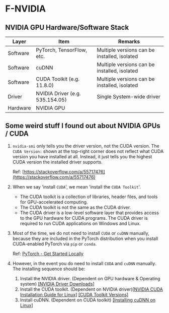 # F-NVIDIA

## NVIDIA GPU Hardware/Software Stack

| Layer    | Item                            | Remarks                                      |
| -------- | ------------------------------- | -------------------------------------------- |
| Software | PyTorch, TensorFlow, etc.       | Multiple versions can be installed, isolated |
| Software | cuDNN                           | Multiple versions can be installed, isolated |
| Software | CUDA Toolkit (e.g. 11.8.0)      | Multiple versions can be installed, isolated |
| Driver   | NVIDIA Driver (e.g. 535.154.05) | Single System-wide driver                    |
| Hardware | NVIDIA GPU                      |                                              |

## Some weird stuff I found out about NVIDIA GPUs / CUDA

1. `nvidia-smi` only tells you the driver version, not the CUDA version. The `CUDA Version:` shown at the top-right corner does not reflect what CUDA version you have installed at all. Instead, it just tells you the highest CUDA version the installed driver supports.

    Ref: [https://stackoverflow.com/a/55717476](https://stackoverflow.com/a/55717476)

2. When we say 'install `CUDA`', we mean 'install the `CUDA Toolkit`'.

    - The CUDA toolkit is a collection of libraries, header files, and tools for GPU-accelerated computing.
    - The CUDA toolkit is not the same as the CUDA driver.
    - The CUDA driver is a low-level software layer that provides access to the GPU hardware for CUDA programs. The CUDA driver is required to run CUDA applications on Windows and Linux.

3. Most of the time, we do not need to install `CUDA` or `cuDNN` manually, because they are included in the PyTorch distribution when you install CUDA-enabled PyTorch via `pip` or `conda`.

    Ref: [PyTorch - Get Started Locally](https://pytorch.org/get-started/locally/)

4. However, in the event you do need to install `CUDA` and `cuDNN` manually. The installing sequence should be:

    1. Install the NVIDIA driver. (Dependent on GPU hardware & Operating system) [[NVIDIA Driver Downloads]](https://www.nvidia.com/download/index.aspx)
    2. Install the CUDA toolkit. (Dependent on NVIDIA driver)[[NVIDIA CUDA Installation Guide for Linux]](https://docs.nvidia.com/cuda/cuda-installation-guide-linux/index.html) [[CUDA Toolkit Versions]](https://developer.nvidia.com/cuda-toolkit-archive)
    3. Install cuDNN. (Dependent on CUDA toolkit) [[Installing cuDNN on Linux]](https://docs.nvidia.com/deeplearning/cudnn/install-guide/index.html)
